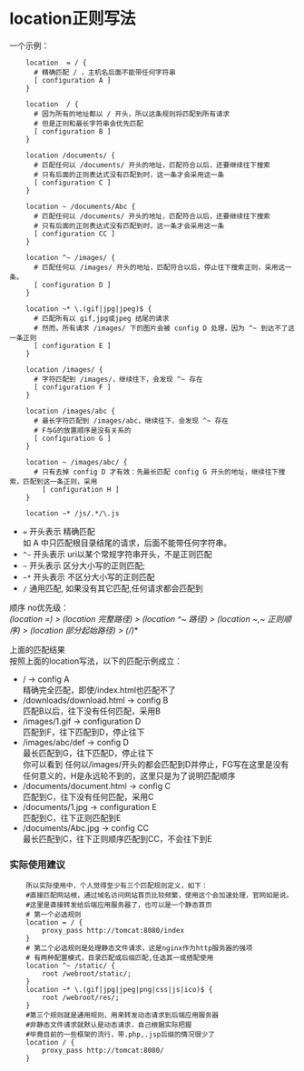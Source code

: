 # location正则写法

一个示例：

```nginx
    location  = / {
      # 精确匹配 / ，主机名后面不能带任何字符串
      [ configuration A ] 
    }
    
    location  / {
      # 因为所有的地址都以 / 开头，所以这条规则将匹配到所有请求
      # 但是正则和最长字符串会优先匹配
      [ configuration B ] 
    }
    
    location /documents/ {
      # 匹配任何以 /documents/ 开头的地址，匹配符合以后，还要继续往下搜索
      # 只有后面的正则表达式没有匹配到时，这一条才会采用这一条
      [ configuration C ] 
    }
    
    location ~ /documents/Abc {
      # 匹配任何以 /documents/ 开头的地址，匹配符合以后，还要继续往下搜索
      # 只有后面的正则表达式没有匹配到时，这一条才会采用这一条
      [ configuration CC ] 
    }
    
    location ^~ /images/ {
      # 匹配任何以 /images/ 开头的地址，匹配符合以后，停止往下搜索正则，采用这一条。
      [ configuration D ] 
    }
    
    location ~* \.(gif|jpg|jpeg)$ {
      # 匹配所有以 gif,jpg或jpeg 结尾的请求
      # 然而，所有请求 /images/ 下的图片会被 config D 处理，因为 ^~ 到达不了这一条正则
      [ configuration E ] 
    }
    
    location /images/ {
      # 字符匹配到 /images/，继续往下，会发现 ^~ 存在
      [ configuration F ] 
    }
    
    location /images/abc {
      # 最长字符匹配到 /images/abc，继续往下，会发现 ^~ 存在
      # F与G的放置顺序是没有关系的
      [ configuration G ] 
    }
    
    location ~ /images/abc/ {
      # 只有去掉 config D 才有效：先最长匹配 config G 开头的地址，继续往下搜索，匹配到这一条正则，采用
        [ configuration H ] 
    }
    
    location ~* /js/.*/\.js
```

* `=` 开头表示 精确匹配  
如 A 中只匹配根目录结尾的请求，后面不能带任何字符串。
* `^~` 开头表示 uri以某个常规字符串开头，不是正则匹配
* `~` 开头表示 区分大小写的正则匹配;
* `~*` 开头表示 不区分大小写的正则匹配
* `/` 通用匹配, 如果没有其它匹配,任何请求都会匹配到

顺序 no优先级：  
**(location =) > (location 完整路径) > (location ^~ 路径) > (location ~,~* 正则顺序) > (location 部分起始路径) > (/)**

上面的匹配结果  
按照上面的location写法，以下的匹配示例成立：

* / -> config A  
精确完全匹配，即使/index.html也匹配不了
* /downloads/download.html -> config B  
匹配B以后，往下没有任何匹配，采用B
* /images/1.gif -> configuration D  
匹配到F，往下匹配到D，停止往下
* /images/abc/def -> config D  
最长匹配到G，往下匹配D，停止往下  
你可以看到 任何以/images/开头的都会匹配到D并停止，FG写在这里是没有任何意义的，H是永远轮不到的，这里只是为了说明匹配顺序
* /documents/document.html -> config C  
匹配到C，往下没有任何匹配，采用C
* /documents/1.jpg -> configuration E  
匹配到C，往下正则匹配到E
* /documents/Abc.jpg -> config CC  
最长匹配到C，往下正则顺序匹配到CC，不会往下到E

### 实际使用建议

```nginx
    所以实际使用中，个人觉得至少有三个匹配规则定义，如下：
    #直接匹配网站根，通过域名访问网站首页比较频繁，使用这个会加速处理，官网如是说。
    #这里是直接转发给后端应用服务器了，也可以是一个静态首页
    # 第一个必选规则
    location = / {
        proxy_pass http://tomcat:8080/index
    }
    # 第二个必选规则是处理静态文件请求，这是nginx作为http服务器的强项
    # 有两种配置模式，目录匹配或后缀匹配,任选其一或搭配使用
    location ^~ /static/ {
        root /webroot/static/;
    }
    location ~* \.(gif|jpg|jpeg|png|css|js|ico)$ {
        root /webroot/res/;
    }
    #第三个规则就是通用规则，用来转发动态请求到后端应用服务器
    #非静态文件请求就默认是动态请求，自己根据实际把握
    #毕竟目前的一些框架的流行，带.php,.jsp后缀的情况很少了
    location / {
        proxy_pass http://tomcat:8080/
    }
```
